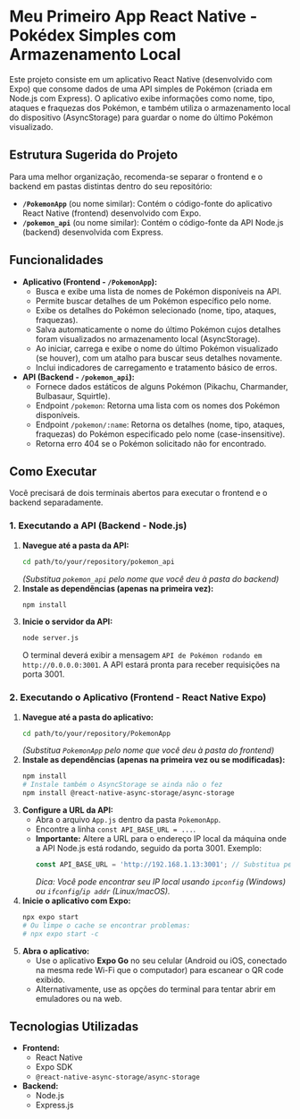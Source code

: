 # Meu Primeiro App React Native - Pokédex Simples com Armazenamento Local

Este projeto consiste em um aplicativo React Native (desenvolvido com Expo) que consome dados de uma API simples de Pokémon (criada em Node.js com Express). O aplicativo exibe informações como nome, tipo, ataques e fraquezas dos Pokémon, e também utiliza o armazenamento local do dispositivo (AsyncStorage) para guardar o nome do último Pokémon visualizado.

## Estrutura Sugerida do Projeto

Para uma melhor organização, recomenda-se separar o frontend e o backend em pastas distintas dentro do seu repositório:

*   **`/PokemonApp`** (ou nome similar): Contém o código-fonte do aplicativo React Native (frontend) desenvolvido com Expo.
*   **`/pokemon_api`** (ou nome similar): Contém o código-fonte da API Node.js (backend) desenvolvida com Express.

## Funcionalidades

*   **Aplicativo (Frontend - `/PokemonApp`):**
    *   Busca e exibe uma lista de nomes de Pokémon disponíveis na API.
    *   Permite buscar detalhes de um Pokémon específico pelo nome.
    *   Exibe os detalhes do Pokémon selecionado (nome, tipo, ataques, fraquezas).
    *   Salva automaticamente o nome do último Pokémon cujos detalhes foram visualizados no armazenamento local (AsyncStorage).
    *   Ao iniciar, carrega e exibe o nome do último Pokémon visualizado (se houver), com um atalho para buscar seus detalhes novamente.
    *   Inclui indicadores de carregamento e tratamento básico de erros.
*   **API (Backend - `/pokemon_api`):**
    *   Fornece dados estáticos de alguns Pokémon (Pikachu, Charmander, Bulbasaur, Squirtle).
    *   Endpoint `/pokemon`: Retorna uma lista com os nomes dos Pokémon disponíveis.
    *   Endpoint `/pokemon/:name`: Retorna os detalhes (nome, tipo, ataques, fraquezas) do Pokémon especificado pelo nome (case-insensitive).
    *   Retorna erro 404 se o Pokémon solicitado não for encontrado.

## Como Executar

Você precisará de dois terminais abertos para executar o frontend e o backend separadamente.

### 1. Executando a API (Backend - Node.js)

1.  **Navegue até a pasta da API:**
    ```bash
    cd path/to/your/repository/pokemon_api 
    ```
    *(Substitua `pokemon_api` pelo nome que você deu à pasta do backend)*
2.  **Instale as dependências (apenas na primeira vez):**
    ```bash
    npm install
    ```
3.  **Inicie o servidor da API:**
    ```bash
    node server.js
    ```
    O terminal deverá exibir a mensagem `API de Pokémon rodando em http://0.0.0.0:3001`. A API estará pronta para receber requisições na porta 3001.

### 2. Executando o Aplicativo (Frontend - React Native Expo)

1.  **Navegue até a pasta do aplicativo:**
    ```bash
    cd path/to/your/repository/PokemonApp 
    ```
    *(Substitua `PokemonApp` pelo nome que você deu à pasta do frontend)*
2.  **Instale as dependências (apenas na primeira vez ou se modificadas):**
    ```bash
    npm install
    # Instale também o AsyncStorage se ainda não o fez
    npm install @react-native-async-storage/async-storage 
    ```
3.  **Configure a URL da API:**
    *   Abra o arquivo `App.js` dentro da pasta `PokemonApp`.
    *   Encontre a linha `const API_BASE_URL = ...`.
    *   **Importante:** Altere a URL para o endereço IP local da máquina onde a API Node.js está rodando, seguido da porta 3001. Exemplo:
        ```javascript
        const API_BASE_URL = 'http://192.168.1.13:3001'; // Substitua pelo SEU IP local!
        ```
        *Dica: Você pode encontrar seu IP local usando `ipconfig` (Windows) ou `ifconfig`/`ip addr` (Linux/macOS).*
4.  **Inicie o aplicativo com Expo:**
    ```bash
    npx expo start
    # Ou limpe o cache se encontrar problemas:
    # npx expo start -c 
    ```
5.  **Abra o aplicativo:**
    *   Use o aplicativo **Expo Go** no seu celular (Android ou iOS, conectado na mesma rede Wi-Fi que o computador) para escanear o QR code exibido.
    *   Alternativamente, use as opções do terminal para tentar abrir em emuladores ou na web.

## Tecnologias Utilizadas

*   **Frontend:**
    *   React Native
    *   Expo SDK
    *   `@react-native-async-storage/async-storage`
*   **Backend:**
    *   Node.js
    *   Express.js

